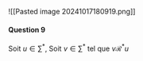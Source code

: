 ![[Pasted image 20241017180919.png]]

#### Question 9
Soit $u \in \sum^{*}$, 
Soit $v \in \sum^{*}$ tel que $v \mathcal{R}^{*} u$